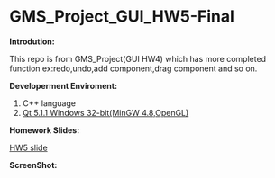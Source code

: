 GMS_Project_GUI_HW5-Final
==========================
**Introdution:**

This repo is from GMS_Project(GUI HW4) which has more completed function ex:redo,undo,add component,drag component and so on.

**Developerment Enviroment:**

1. C++ language
2. [Qt 5.1.1 Windows 32-bit(MinGW 4.8,OpenGL)](http://download.qt-project.org/official_releases/qt/5.1/5.1.1/qt-windows-opensource-5.1.1-mingw48_opengl-x86-offline.exe)


**Homework Slides:**

[HW5 slide](https://github.com/yi-cheng-kuo/GMS_Project_GUI_HW5-Final/raw/master/HW5.pdf)

**ScreenShot:**

